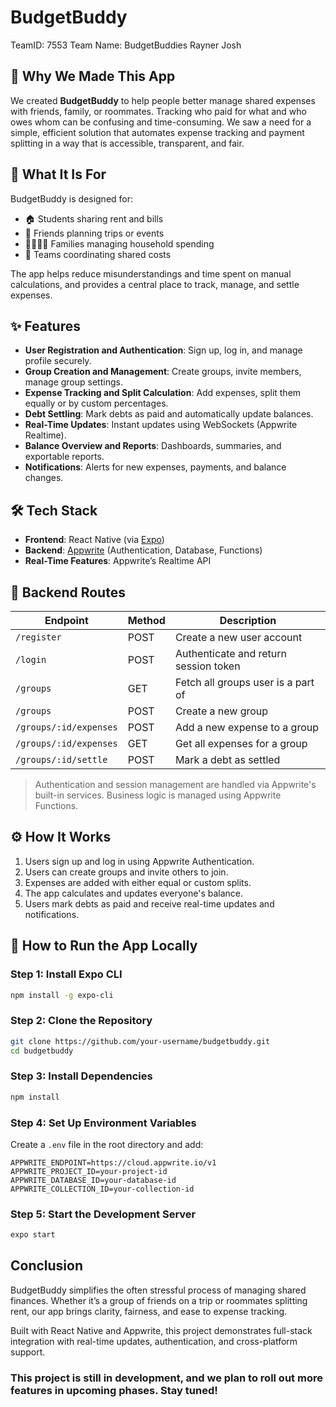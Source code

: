 # BudgetBuddy

TeamID: 7553
Team Name: BudgetBuddies
Rayner
Josh

## 🧠 Why We Made This App
We created **BudgetBuddy** to help people better manage shared expenses with friends, family, or roommates. Tracking who paid for what and who owes whom can be confusing and time-consuming. We saw a need for a simple, efficient solution that automates expense tracking and payment splitting in a way that is accessible, transparent, and fair.

## 🎯 What It Is For
BudgetBuddy is designed for:
- 🏠 Students sharing rent and bills  
- 🧳 Friends planning trips or events  
- 👨‍👩‍👧‍👦 Families managing household spending  
- 👥 Teams coordinating shared costs  

The app helps reduce misunderstandings and time spent on manual calculations, and provides a central place to track, manage, and settle expenses.

## ✨ Features
- **User Registration and Authentication**: Sign up, log in, and manage profile securely.
- **Group Creation and Management**: Create groups, invite members, manage group settings.
- **Expense Tracking and Split Calculation**: Add expenses, split them equally or by custom percentages.
- **Debt Settling**: Mark debts as paid and automatically update balances.
- **Real-Time Updates**: Instant updates using WebSockets (Appwrite Realtime).
- **Balance Overview and Reports**: Dashboards, summaries, and exportable reports.
- **Notifications**: Alerts for new expenses, payments, and balance changes.

## 🛠️ Tech Stack
- **Frontend**: React Native (via [Expo](https://expo.dev/))
- **Backend**: [Appwrite](https://appwrite.io/) (Authentication, Database, Functions)
- **Real-Time Features**: Appwrite’s Realtime API

## 🧪 Backend Routes

| Endpoint                     | Method | Description                            |
|-----------------------------|--------|----------------------------------------|
| `/register`                 | POST   | Create a new user account              |
| `/login`                    | POST   | Authenticate and return session token  |
| `/groups`                   | GET    | Fetch all groups user is a part of     |
| `/groups`                   | POST   | Create a new group                     |
| `/groups/:id/expenses`      | POST   | Add a new expense to a group           |
| `/groups/:id/expenses`      | GET    | Get all expenses for a group           |
| `/groups/:id/settle`        | POST   | Mark a debt as settled                 |

> Authentication and session management are handled via Appwrite's built-in services. Business logic is managed using Appwrite Functions.

## ⚙️ How It Works
1. Users sign up and log in using Appwrite Authentication.
2. Users can create groups and invite others to join.
3. Expenses are added with either equal or custom splits.
4. The app calculates and updates everyone's balance.
5. Users mark debts as paid and receive real-time updates and notifications.

## 🚀 How to Run the App Locally

### Step 1: Install Expo CLI
```bash
npm install -g expo-cli
```

### Step 2: Clone the Repository
```bash
git clone https://github.com/your-username/budgetbuddy.git
cd budgetbuddy
```

### Step 3: Install Dependencies
```bash
npm install
```

### Step 4: Set Up Environment Variables

Create a `.env` file in the root directory and add:
```env
APPWRITE_ENDPOINT=https://cloud.appwrite.io/v1
APPWRITE_PROJECT_ID=your-project-id
APPWRITE_DATABASE_ID=your-database-id
APPWRITE_COLLECTION_ID=your-collection-id
```

### Step 5: Start the Development Server
```bash
expo start
```

## Conclusion
BudgetBuddy simplifies the often stressful process of managing shared finances. Whether it’s a group of friends on a trip or roommates splitting rent, our app brings clarity, fairness, and ease to expense tracking.

Built with React Native and Appwrite, this project demonstrates full-stack integration with real-time updates, authentication, and cross-platform support.
### This project is still in development, and we plan to roll out more features in upcoming phases. Stay tuned!
